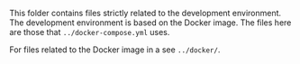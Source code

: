 This folder contains files strictly related to the development environment. The
development environment is based on the Docker image. The files here are those
that `../docker-compose.yml` uses.

For files related to the Docker image in a see `../docker/`.
